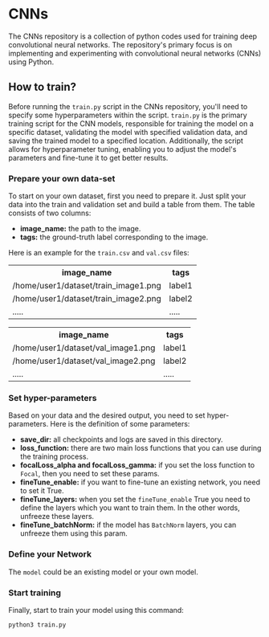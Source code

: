 # CNNs
The CNNs repository is a collection of python codes used for training deep convolutional neural networks. The repository's primary focus is on implementing and experimenting with convolutional neural networks (CNNs) using Python.

## How to train?
Before running the `train.py` script in the CNNs repository, you'll need to specify some hyperparameters within the script. `train.py` is the primary training script for the CNN models, responsible for training the model on a specific dataset, validating the model with specified validation data, and saving the trained model to a specified location. Additionally, the script allows for hyperparameter tuning, enabling you to adjust the model's parameters and fine-tune it to get better results.

### Prepare your own data-set
To start on your own dataset, first you need to prepare it. Just split your data into the train and validation set and build a table from them.
The table consists of two columns:

+ **image_name:** the path to the image.
+ **tags:** the ground-truth label corresponding to the image.

Here is an example for the `train.csv` and `val.csv` files:

<table>
<tr>
<th>image_name</th>
<th>tags</th>
</tr>
<tr>
<td>
/home/user1/dataset/train_image1.png
</td>
<td>
label1
</td>
</tr>
<tr>
<td>
/home/user1/dataset/train_image2.png
</td>
<td>
label2
</td>
</tr>
<tr>
<td>
.....
</td>
<td>
.....
</td>
</tr>
</table>

<table>
<tr>
<th>image_name</th>
<th>tags</th>
</tr>
<tr>
<td>
/home/user1/dataset/val_image1.png
</td>
<td>
label1
</td>
</tr>
<tr>
<td>
/home/user1/dataset/val_image2.png
</td>
<td>
label2
</td>
</tr>
<tr>
<td>
.....
</td>
<td>
.....
</td>
</tr>
</table>


### Set hyper-parameters
Based on your data and the desired output, you need to set hyper-parameters. Here is the definition of some parameters:
+ **save_dir:** all checkpoints and logs are saved in this directory.
+ **loss_function:** there are two main loss functions that you can use during the training process.
+ **focalLoss_alpha and focalLoss_gamma:** if you set the loss function to `Focal`, then you need to set these params.
+ **fineTune_enable:** if you want to fine-tune an existing network, you need to set it True.
+ **fineTune_layers:** when you set the `fineTune_enable` True you need to define the layers which you want to train them. In the other words, unfreeze these layers.
+ **fineTune_batchNorm:** if the model has `BatchNorm` layers, you can unfreeze them using this param.

### Define your Network
The `model` could be an existing model or your own model.

### Start training
Finally, start to train your model using this command:

```python3 train.py```

